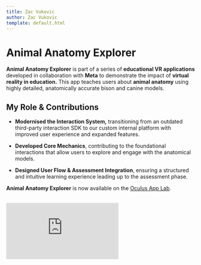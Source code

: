 ```yaml
---
title: Zac Vukovic
author: Zac Vukovic
template: default.html
---
```


# Animal Anatomy Explorer

<strong>Animal Anatomy Explorer</strong> is part of a series of <strong>educational VR applications</strong> developed in collaboration with <strong>Meta</strong> to demonstrate the impact of <strong>virtual reality in education.</strong> This app teaches users about <strong>animal anatomy</strong> using highly detailed, anatomically accurate bison and canine models.

## My Role & Contributions

- <strong>Modernised the Interaction System,</strong> transitioning from an outdated third-party interaction SDK to our custom internal platform with improved user experience and expanded features.

- <strong>Developed Core Mechanics</strong>, contributing to the foundational interactions that allow users to explore and engage with the anatomical models.

- <strong>Designed User Flow & Assessment Integration</strong>, ensuring a structured and intuitive learning experience leading up to the assessment phase.

<strong>Animal Anatomy Explorer</strong> is now available on the <a href="https://www.oculus.com/experiences/quest/5232164040232317/" target="_blank" rel="noopener noreferrer">Oculus App Lab</a>.<br /><br />

<div class="iframe-container">
    <iframe class="responsive-iframe" src="https://www.youtube.com/embed/SirI5jcvZ4E" title="YouTube video player" frameborder="0" allow="accelerometer; autoplay; clipboard-write; encrypted-media; gyroscope; picture-in-picture; web-share" allowfullscreen></iframe>
</div>
